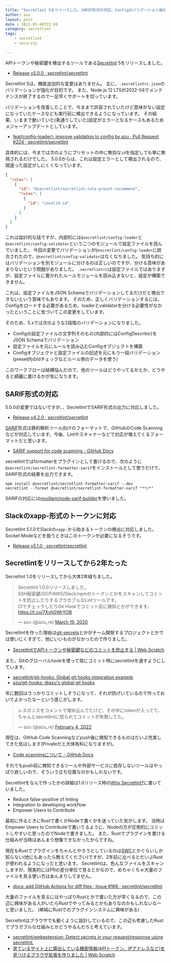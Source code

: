 ```yaml
---
title: "Secretlint 5をリリースした。SARIF形式の対応、Configのバリデーション強化、Slackのxapp-トークンの検出に対応"
author: azu
layout: post
date : 2022-03-08T22:49
category: secretlint
tags:
    - secretlint
    - security

---
```


APIトークンや秘密鍵を検出するツールである[Secretlint](https://github.com/secretlint/secretlint) 5をリリースしました。

- [Release v5.0.0 · secretlint/secretlint](https://github.com/secretlint/secretlint/releases/tag/v5.0.0)

Secretlint 5は、機能追加的な変更はありません。
主に、`.secretlintrc.json`のバリデーションが強化が目的です。
また、Node.js 12 LTSが2022-04でメンテナンスが終了するので一足早くサポートを切っています。

バリデーションを改善したことで、今ままで許容されていたけど意味がない設定になっていたケースなども実行前に検出できるようになっています。
その結果、いままで動いていた(素通りしていた)設定がエラーとなるケースもあるためメジャーアップデートとしています。

- [feat(config-loader): improve validation to config by azu · Pull Request #224 · secretlint/secretlint](https://github.com/secretlint/secretlint/pull/224)

具体的には、今までは次のようにプリセットの中に無効な`id`を指定しても単に無視されるだけでした。
5.0.0からは、これは設定エラーとして検出されるので、間違った設定がしにくくなっています。

```json
{
  "rules": [
    {
      "id": "@secretlint/secretlint-rule-preset-recommend",
      "rules": [
        {
          "id": "invalid-id"
        }
      ]
    }
  ]
}
```

これは設計的な話ですが、内部的には`@secretlint/config-loader`と`@secretlint/config-validator`という二つのモジュールで設定ファイルを読んでいました。
今回の変更でバリデーションが`@secretlint/config-loader`に統合されたので、`@secretlint/config-validator`はなくなりました。
気持ち的にはバリデーションを別モジュールに分けるのは正しいのですが、分ける意味があまりないという問題がありました。
`.secretlintrc`は設定ファイルではありますが、設定ファイルに書かれたルールモジュールを読み込まないと、設定が構築できません。

これは、設定ファイルをJSON Schemaでバリデーションしてるだけだと検出できないという意味でもあります。
そのため、正しくバリデーションするには、Configをロードする必要があるため、loaderとvalidatorを分ける必要性がなかったということに気づいてこの変更をしています。

そのため、5.xでは次のような2段階のバリデーションになりました。

- Configの設定ファイルの文字列そのもの(内部的にはConfigDescritor)をJSON Schemaでバリデーション
- 設定ファイルを元にルールを読み込むConfigオブジェクトを構築
- Configオブジェクトと設定ファイルの記述を元にもう一段バリデーション(preset内のidチェックなどルール側のデータを使う)

このワークフローは結構悩んだので、他のツールはどうやってるかとか、どうやると綺麗に書けるかが気になります。

## SARIF形式の対応

5.0.0の変更ではないですが、、SecretlintでSARIF形式の出力に対応しました。

- [Release v4.2.0 · secretlint/secretlint](https://github.com/secretlint/secretlint/releases/tag/v4.2.0)

[SARIF](https://sarifweb.azurewebsites.net/)形式は静的解析ツール向けのフォーマットで、GitHubのCode Scanningなどが対応しています。今後、Lintやスキャナーなどで対応が増えてくるフォーマットだと思います。

- [SARIF support for code scanning - GitHub Docs](https://docs.github.com/ja/code-security/code-scanning/integrating-with-code-scanning/sarif-support-for-code-scanning)

secretlintではformatterをプラグインとして書けるので、次のように`@secretlint/secretlint-formatter-sarif`をインストールとして使うだけで、SARIF形式の結果を出力できます。

```
npm install @secretlint/secretlint-formatter-sarif --dev
secretlint --format @secretlint/secretlint-formatter-sarif "**/*"
```

SARIFの対応には[nvuillam/node-sarif-builder](https://github.com/nvuillam/node-sarif-builder)を使いました。

## Slackのxapp-形式のトークンに対応

Secretlint 5.1.0でSlackの`xapp-`から始まるトークンの検出に対応しました。
Socket Modeなどを扱うときはこのトークンが必要になるそうです。

- [Release v5.1.0 · secretlint/secretlint](https://github.com/secretlint/secretlint/releases/tag/v5.1.0)

## Secretlintをリリースしてから2年たった

Secretlint 1.0をリリースしてから大体2年経ちました。

<blockquote class="twitter-tweet"><p lang="ja" dir="ltr">Secretlint 1.0.0リリースしました。<br>SSH秘密鍵/GCP/AWS/Slack/npmのトークンとかをスキャンしてコミットを防止したりするプラガブルなLintツールです。<br>CIでチェックしたりGit Hookでコミット前に検知とかができます。<a href="https://t.co/7XvhGWrYOB">https://t.co/7XvhGWrYOB</a></p>&mdash; azu (@azu_re) <a href="https://twitter.com/azu_re/status/1240518771804000256?ref_src=twsrc%5Etfw">March 19, 2020</a></blockquote>

<script async src="https://platform.twitter.com/widgets.js" charset="utf-8"></script> 

Secretlintを作った理由は[git-secrets](https://github.com/awslabs/git-secrets)とかがチーム開発するプロジェクトとかでは使いにくすぎて、他にいいものがなかったので作りました。

- [SecretlintでAPIトークンや秘密鍵などのコミットを防止する | Web Scratch](https://efcl.info/2020/03/24/secretlint/)

また、Gitのグローバルhookを使って常にコミット時にsecretlintを通すようにしています。

- [secretlint/git-hooks: Global git hooks integration example](https://github.com/secretlint/git-hooks)
- [azu/git-hooks: @azu's global git hooks](https://github.com/azu/git-hooks)

年に数回はうっかりコミットしそうになって、それが防げいているので作っておいてよかったなーという感じがします。

<blockquote class="twitter-tweet"><p lang="ja" dir="ltr">レスポンスをコメントで埋め込んでたけど、その中にtokenが入ってて、ちゃんとsecretlintに怒られてコミットが失敗してた。</p>&mdash; azu (@azu_re) <a href="https://twitter.com/azu_re/status/1489614698098003968?ref_src=twsrc%5Etfw">February 4, 2022</a></blockquote>

<script async src="https://platform.twitter.com/widgets.js" charset="utf-8"></script> 

現在は、GitHub Code Scanningなどpush後に検知できるものはだいぶ充実してきた気はします(Privateだと大体有料になりますが)。

- [Code scanningについて - GitHub Docs](https://docs.github.com/ja/code-security/code-scanning/automatically-scanning-your-code-for-vulnerabilities-and-errors/about-code-scanning)

それでもpush前に検知できるツールや外部サービスに依存しないツールはやっぱり欲しいので、そういう立ち位置なのかもしれないです。

Secretlintをなんで作ったかの詳細は1.0リリース時の[Why Secretlint?](https://github.com/secretlint/secretlint/releases/tag/v1.0.0)に書いていました。

- Reduce false-positive of linting
- Integration to developing workflow
- Empower Users to Contribute

最初に作るときにRustで書くかNodeで書くかを迷っていた気がします。
当時はEmpower Users to Contributeで書いてるように、Nodeの方が圧倒的にコミットしやすいと思ったのでNodeで書きました。
また、Rustでプラグインを書ける仕組みが当時はあんまり想像できなかったからですね。

現在もRustでプラグインをちゃんとやろうとしているのは[SWC](https://swc.rs/)とかぐらいしか知らない(他にもあったら教えてください)ですが、2年前に比べるとだいぶRustが使われるようになったと思います。
Secretlintは、色んなファイルをスキャンしますが、現実的にはPRの差分単位で見るとかなので、めちゃくちゃ大量のファイルを見る使い方はあんまりしてません。

- [docs: add GitHub Actions for diff files · Issue #166 · secretlint/secretlint](https://github.com/secretlint/secretlint/issues/166)

大量のファイルを見るにはやっぱりRustとかで書いた方が早くなるので、この辺に興味がある人がいたらRustでやってみるとかもありなのかもしれないなーと思いました。
(単純にRustでのプラグインシステムに興味がある)

Secretlintはブラウザでも動くように設計しているので、この辺も考慮したRustでプラガブルな仕組みとかどうやるんだろと考えています。

- [secretlint/webextension: Detect secrets in your request/response using secretlint.](https://github.com/secretlint/webextension)
- [見ているサイト上に露出している機密情報(APIトークン、IPアドレスなど)を見つけるブラウザ拡張を作りました | Web Scratch](https://efcl.info/2021/08/19/secretlint-webextension/)
